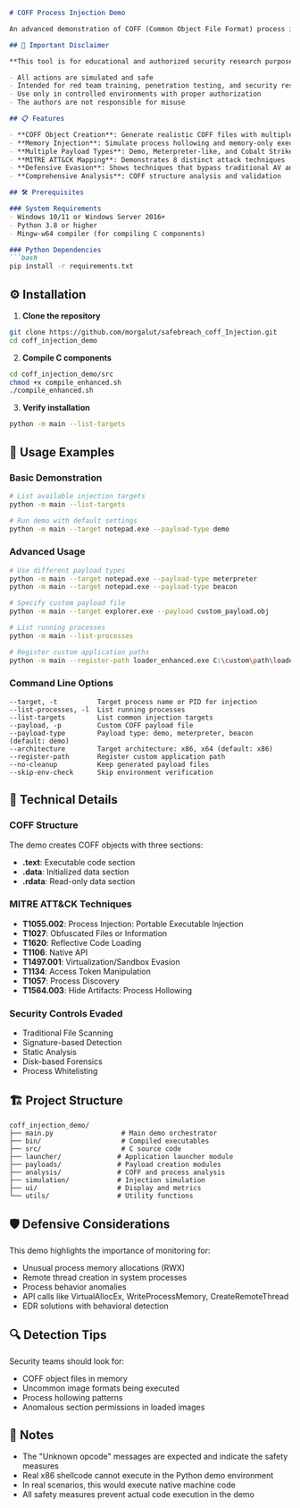 ```markdown
# COFF Process Injection Demo

An advanced demonstration of COFF (Common Object File Format) process injection techniques for educational and research purposes. This project showcases how COFF object files can be used for memory-only execution and process injection, bypassing traditional security controls.

## 🚨 Important Disclaimer

**This tool is for educational and authorized security research purposes only.**

- All actions are simulated and safe
- Intended for red team training, penetration testing, and security research
- Use only in controlled environments with proper authorization
- The authors are not responsible for misuse

## 📋 Features

- **COFF Object Creation**: Generate realistic COFF files with multiple sections (.text, .data, .rdata)
- **Memory Injection**: Simulate process hollowing and memory-only execution
- **Multiple Payload Types**: Demo, Meterpreter-like, and Cobalt Strike Beacon-like payloads
- **MITRE ATT&CK Mapping**: Demonstrates 8 distinct attack techniques
- **Defensive Evasion**: Shows techniques that bypass traditional AV and EDR
- **Comprehensive Analysis**: COFF structure analysis and validation

## 🛠 Prerequisites

### System Requirements
- Windows 10/11 or Windows Server 2016+
- Python 3.8 or higher
- Mingw-w64 compiler (for compiling C components)

### Python Dependencies
```bash
pip install -r requirements.txt
```

## ⚙️ Installation

1. **Clone the repository**
```bash
git clone https://github.com/morgalut/safebreach_coff_Injection.git
cd coff_injection_demo
```

2. **Compile C components**
```bash
cd coff_injection_demo/src
chmod +x compile_enhanced.sh
./compile_enhanced.sh
```

3. **Verify installation**
```bash
python -m main --list-targets
```

## 🎯 Usage Examples

### Basic Demonstration
```bash
# List available injection targets
python -m main --list-targets

# Run demo with default settings
python -m main --target notepad.exe --payload-type demo
```

### Advanced Usage
```bash
# Use different payload types
python -m main --target notepad.exe --payload-type meterpreter
python -m main --target notepad.exe --payload-type beacon

# Specify custom payload file
python -m main --target explorer.exe --payload custom_payload.obj

# List running processes
python -m main --list-processes

# Register custom application paths
python -m main --register-path loader_enhanced.exe C:\custom\path\loader_enhanced.exe --target notepad.exe
```

### Command Line Options
```
--target, -t          Target process name or PID for injection
--list-processes, -l  List running processes
--list-targets        List common injection targets
--payload, -p         Custom COFF payload file
--payload-type        Payload type: demo, meterpreter, beacon (default: demo)
--architecture        Target architecture: x86, x64 (default: x86)
--register-path       Register custom application path
--no-cleanup          Keep generated payload files
--skip-env-check      Skip environment verification
```

## 🔬 Technical Details

### COFF Structure
The demo creates COFF objects with three sections:
- **.text**: Executable code section
- **.data**: Initialized data section  
- **.rdata**: Read-only data section

### MITRE ATT&CK Techniques
- **T1055.002**: Process Injection: Portable Executable Injection
- **T1027**: Obfuscated Files or Information
- **T1620**: Reflective Code Loading
- **T1106**: Native API
- **T1497.001**: Virtualization/Sandbox Evasion
- **T1134**: Access Token Manipulation
- **T1057**: Process Discovery
- **T1564.003**: Hide Artifacts: Process Hollowing

### Security Controls Evaded
- Traditional File Scanning
- Signature-based Detection
- Static Analysis
- Disk-based Forensics
- Process Whitelisting

## 🏗 Project Structure

```
coff_injection_demo/
├── main.py                 # Main demo orchestrator
├── bin/                    # Compiled executables
├── src/                    # C source code
├── launcher/              # Application launcher module
├── payloads/              # Payload creation modules
├── analysis/              # COFF and process analysis
├── simulation/            # Injection simulation
├── ui/                    # Display and metrics
└── utils/                 # Utility functions
```

## 🛡 Defensive Considerations

This demo highlights the importance of monitoring for:
- Unusual process memory allocations (RWX)
- Remote thread creation in system processes
- Process behavior anomalies
- API calls like VirtualAllocEx, WriteProcessMemory, CreateRemoteThread
- EDR solutions with behavioral detection

## 🔍 Detection Tips

Security teams should look for:
- COFF object files in memory
- Uncommon image formats being executed
- Process hollowing patterns
- Anomalous section permissions in loaded images

## 📝 Notes

- The "Unknown opcode" messages are expected and indicate the safety measures
- Real x86 shellcode cannot execute in the Python demo environment
- In real scenarios, this would execute native machine code
- All safety measures prevent actual code execution in the demo

